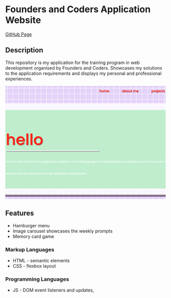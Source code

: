 # Founders and Coders Application Website

[GitHub Page](https://alternadiva.github.io/FAC-Application-website/)

## Description

This repository is my application for the training program in web development organised by Founders and Coders. Showcases my solutions to the application requirements and displays my personal and professional experiences.

![](https://github.com/alternadiva/FAC-Application-website/blob/main/images/website1.png?raw=true)

## Features

- Hamburger menu
- Image carousel showcases the weekly prompts
- Memory card game

### Markup Languages

- HTML - semantic elements
- CSS - flexbox layout

### Programming Languages
- JS - DOM event listeners and updates, 


